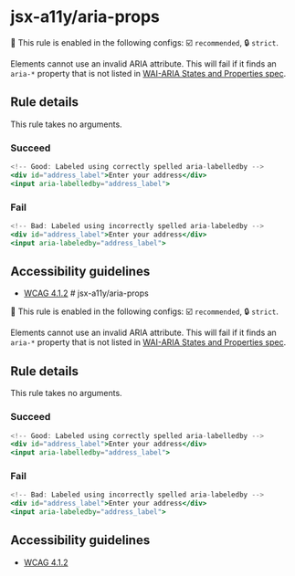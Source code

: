 # jsx-a11y/aria-props

💼 This rule is enabled in the following configs: ☑️ `recommended`, 🔒 `strict`.

<!-- end auto-generated rule header -->

Elements cannot use an invalid ARIA attribute. This will fail if it finds an `aria-*` property that is not listed in [WAI-ARIA States and Properties spec](https://www.w3.org/WAI/PF/aria-1.1/states_and_properties).

## Rule details

This rule takes no arguments.

### Succeed
```jsx
<!-- Good: Labeled using correctly spelled aria-labelledby -->
<div id="address_label">Enter your address</div>
<input aria-labelledby="address_label">
```

### Fail

```jsx
<!-- Bad: Labeled using incorrectly spelled aria-labeledby -->
<div id="address_label">Enter your address</div>
<input aria-labeledby="address_label">
```

## Accessibility guidelines
- [WCAG 4.1.2](https://www.w3.org/WAI/WCAG21/Understanding/name-role-value)
                                                                                                                                                                                                                                                                                                                                                                                                                                                                                                                                                                                                                                                                                                                                                                                                                                                                                                                                                                                                                                                                                                                                                                                                                                                                          # jsx-a11y/aria-props

💼 This rule is enabled in the following configs: ☑️ `recommended`, 🔒 `strict`.

<!-- end auto-generated rule header -->

Elements cannot use an invalid ARIA attribute. This will fail if it finds an `aria-*` property that is not listed in [WAI-ARIA States and Properties spec](https://www.w3.org/WAI/PF/aria-1.1/states_and_properties).

## Rule details

This rule takes no arguments.

### Succeed
```jsx
<!-- Good: Labeled using correctly spelled aria-labelledby -->
<div id="address_label">Enter your address</div>
<input aria-labelledby="address_label">
```

### Fail

```jsx
<!-- Bad: Labeled using incorrectly spelled aria-labeledby -->
<div id="address_label">Enter your address</div>
<input aria-labeledby="address_label">
```

## Accessibility guidelines
- [WCAG 4.1.2](https://www.w3.org/WAI/WCAG21/Understanding/name-role-value)
